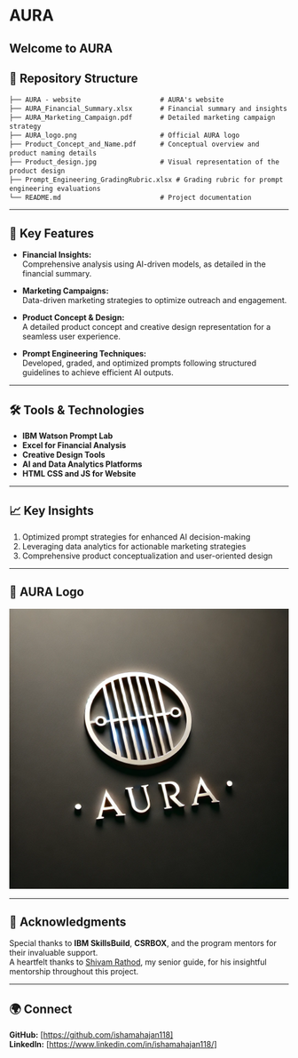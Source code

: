 # AURA 

Welcome to **AURA**
---

## 📂 Repository Structure  

```plaintext
├── AURA - website                    # AURA's website 
├── AURA_Financial_Summary.xlsx       # Financial summary and insights  
├── AURA_Marketing_Campaign.pdf       # Detailed marketing campaign strategy  
├── AURA_logo.png                     # Official AURA logo  
├── Product_Concept_and_Name.pdf      # Conceptual overview and product naming details  
├── Product_design.jpg                # Visual representation of the product design  
├── Prompt_Engineering_GradingRubric.xlsx # Grading rubric for prompt engineering evaluations  
└── README.md                         # Project documentation  
```

---

## 🚀 Key Features  

- **Financial Insights:**  
   Comprehensive analysis using AI-driven models, as detailed in the financial summary.  
   
- **Marketing Campaigns:**  
   Data-driven marketing strategies to optimize outreach and engagement.  

- **Product Concept & Design:**  
   A detailed product concept and creative design representation for a seamless user experience.  

- **Prompt Engineering Techniques:**  
   Developed, graded, and optimized prompts following structured guidelines to achieve efficient AI outputs.  

---

## 🛠️ Tools & Technologies  

- **IBM Watson Prompt Lab**  
- **Excel for Financial Analysis**  
- **Creative Design Tools**  
- **AI and Data Analytics Platforms**  
- **HTML CSS and JS for Website**  

---

## 📈 Key Insights  

1. Optimized prompt strategies for enhanced AI decision-making  
2. Leveraging data analytics for actionable marketing strategies  
3. Comprehensive product conceptualization and user-oriented design  

---

## 🎨 AURA Logo  

![AURA Logo](AURA_logo.png)  

---

## 🤝 Acknowledgments  

Special thanks to **IBM SkillsBuild**, **CSRBOX**, and the program mentors for their invaluable support.  
A heartfelt thanks to [Shivam Rathod](https://github.com/shivamr021), my senior guide, for his insightful mentorship throughout this project.  

---

## 🌍 Connect  

**GitHub:** [https://github.com/ishamahajan118]  
**LinkedIn:** [https://www.linkedin.com/in/ishamahajan118/]  
